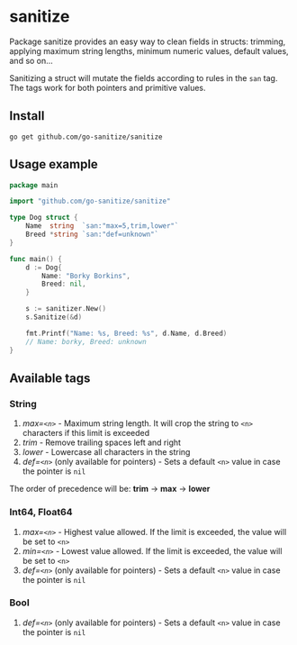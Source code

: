 # sanitize

Package sanitize provides an easy way to clean fields in structs: trimming, applying maximum string lengths, minimum numeric values, default values, and so on...

Sanitizing a struct will mutate the fields according to rules in the `san` tag. The tags work for both pointers and primitive values.


## Install

`go get github.com/go-sanitize/sanitize`


## Usage example

```go
package main

import "github.com/go-sanitize/sanitize"

type Dog struct {
    Name  string  `san:"max=5,trim,lower"`
    Breed *string `san:"def=unknown"`
}

func main() {
    d := Dog{
        Name: "Borky Borkins",
        Breed: nil,
    }

    s := sanitizer.New()
    s.Sanitize(&d)

    fmt.Printf("Name: %s, Breed: %s", d.Name, d.Breed)
    // Name: borky, Breed: unknown
}
```

## Available tags

### String

1. *max=`<n>`* - Maximum string length. It will crop the string to `<n>` characters if this limit is exceeded
1. *trim* - Remove trailing spaces left and right
1. *lower* - Lowercase all characters in the string
1. *def=`<n>`* (only available for pointers) - Sets a default `<n>` value in case the pointer is `nil`

The order of precedence will be: **trim** -> **max** -> **lower**


### Int64, Float64

1. *max=`<n>`* - Highest value allowed. If the limit is exceeded, the value will be set to `<n>`
1. *min=`<n>`* - Lowest value allowed. If the limit is exceeded, the value will be set to `<n>`
1. *def=`<n>`* (only available for pointers) - Sets a default `<n>` value in case the pointer is `nil`


### Bool

1. *def=`<n>`* (only available for pointers) - Sets a default `<n>` value in case the pointer is `nil`
